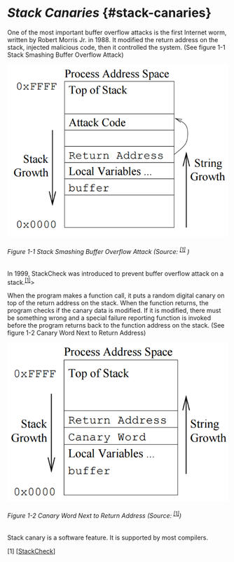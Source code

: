 <!--- @file
  README.md for Stack Canaries

  Copyright (c) 2018, Intel Corporation. All rights reserved.<BR>

  Redistribution and use in source (original document form) and 'compiled'
  forms (converted to PDF, epub, HTML and other formats) with or without
  modification, are permitted provided that the following conditions are met:

  1) Redistributions of source code (original document form) must retain the
     above copyright notice, this list of conditions and the following
     disclaimer as the first lines of this file unmodified.

  2) Redistributions in compiled form (transformed to other DTDs, converted to
     PDF, epub, HTML and other formats) must reproduce the above copyright
     notice, this list of conditions and the following disclaimer in the
     documentation and/or other materials provided with the distribution.

  THIS DOCUMENTATION IS PROVIDED BY TIANOCORE PROJECT "AS IS" AND ANY EXPRESS OR
  IMPLIED WARRANTIES, INCLUDING, BUT NOT LIMITED TO, THE IMPLIED WARRANTIES OF
  MERCHANTABILITY AND FITNESS FOR A PARTICULAR PURPOSE ARE DISCLAIMED. IN NO
  EVENT SHALL TIANOCORE PROJECT  BE LIABLE FOR ANY DIRECT, INDIRECT, INCIDENTAL,
  SPECIAL, EXEMPLARY, OR CONSEQUENTIAL DAMAGES (INCLUDING, BUT NOT LIMITED TO,
  PROCUREMENT OF SUBSTITUTE GOODS OR SERVICES; LOSS OF USE, DATA, OR PROFITS;
  OR BUSINESS INTERRUPTION) HOWEVER CAUSED AND ON ANY THEORY OF LIABILITY,
  WHETHER IN CONTRACT, STRICT LIABILITY, OR TORT (INCLUDING NEGLIGENCE OR
  OTHERWISE) ARISING IN ANY WAY OUT OF THE USE OF THIS DOCUMENTATION, EVEN IF
  ADVISED OF THE POSSIBILITY OF SUCH DAMAGE.

-->
# _Stack Canaries_ {#stack-canaries}

One of the most important buffer overflow attacks is the first Internet worm, written by Robert Morris Jr. in 1988\. It modified the return address on the stack, injected malicious code, then it controlled the system. (See figure 1-1 Stack Smashing Buffer Overflow Attack)

![](/media/image1.png)
###### Figure 1-1 Stack Smashing Buffer Overflow Attack (Source: <sup>[[1]](#footnote1)</sup> )

In 1999, StackCheck was introduced to prevent buffer overflow attack on a stack.<sup>[[1]](#footnote1)</sup>> 

When the program makes a function call, it puts a random digital canary on top of the return address on the stack. When the function returns, the program checks if the canary data is modified. If it is modified, there must be something wrong and a special failure reporting function is invoked before the program returns back to the function address on the stack. (See figure 1-2 Canary Word Next to Return Address)

![](/media/image2.png)
###### Figure 1-2 Canary Word Next to Return Address (Source: <sup>[[1]](#footnote1)</sup>)

Stack canary is a software feature. It is supported by most compilers.

<a name="footnote1">[1]</a> [[StackCheck](https://www.usenix.org/legacy/publications/library/proceedings/sec98/full_papers/cowan/cowan.pdf)]
